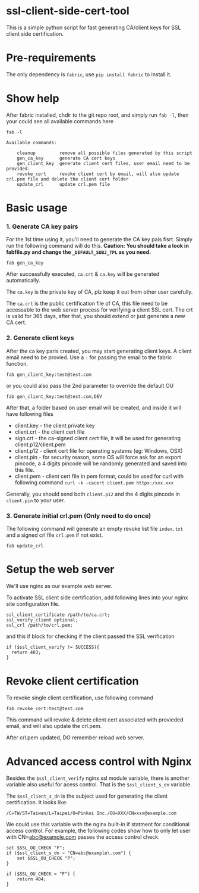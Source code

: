 # ssl-client-side-cert-tool

This is a simple python script for fast generating CA/client keys for SSL client side certification.

# Pre-requirements

The only dependency is `fabric`, use `pip install fabric` to install it.

# Show help

After fabric installed, chdir to the git repo root, and simply run `fab -l`, then your could see all available commands here

```
fab -l

Available commands:

    cleanup         remove all possible files generated by this script
    gen_ca_key      generate CA cert keys
    gen_client_key  generate client cert files, user email need to be provided.
    revoke_cert     revoke client cert by email, will also update crl.pem file and delete the client cert folder
    update_crl      update crl.pem file
```

# Basic usage

### 1. Generate CA key pairs
For the 1st time using it, you'll need to generate the CA key pais fisrt. Simply run the following command will do this.
**Caution: You should take a look in fabfile.py and change the `_DEFAULT_SUBJ_TPL` as you need.**

```
fab gen_ca_key
```

After successfully executed, `ca.crt` & `ca.key` will be generated automatically. 

The `ca.key` is the private key of CA, plz keep it out from other user carefully.

The `ca.crt` is the public certification file of CA, this file need to be accessable to the web server process for verifying a client SSL cert. The crt is valid for 365 days, after that, you should extend or just generate a new CA cert.


### 2. Generate client keys

After the ca key paris created, you may start generating client keys. A client email need to be provied. Use a `:` for passing the email to the fabric function.

```
fab gen_client_key:test@test.com
```

or you could also pass the 2nd parameter to override the default OU

```
fab gen_client_key:test@test.com,DEV
```

After that, a folder based on user email will be created, and inside it will have following files


* client.key - the client private key
* client.crt - the client cert file
* sign.crt   - the ca-signed client cert file, it will be used for generating client.p12/client.pem
* client.p12 - client cert file for operating systems (eg: Windows, OSX)
* client.pin - for security reason, some OS will force ask for an export pincode, a 4 digits pincode will be randomly generated and saved into this file.
* client.pem - client cert file in pem format, could be used for curl with following command `curl -k -cacert client.pem https:/xxx.xxx`

Generally, you should send both `client.p12` and the 4 digits pincode in `client.pin` to your user.

### 3. Generate initial crl.pem (Only need to do once)

The following command will generate an empty revoke list file `index.txt` and a signed crl file `crl.pem` if not exist.

```
fab update_crl
```

# Setup the web server

We'll use nginx as our example web server.

To activate SSL client side certification, add following lines into your nginx site configuration file.

```
ssl_client_certificate /path/to/ca.crt;
ssl_verify_client optional;
ssl_crl /path/to/crl.pem;
```

and this if block for checking if the client passed the SSL verification

```
if ($ssl_client_verify != SUCCESS){
  return 403;
}
```

# Revoke client certification

To revoke single client certification, use following command

```
fab revoke_cert:test@test.com
```

This command will revoke & delete client cert associated with provieded email, and will also update the crl.pem.

After crl.pem updated, DO remember reload web server.

# Advanced access control with Nginx

Besides the `$ssl_client_verify` nginx ssl module variable, there is another variable also useful for acess control.
That is the `$ssl_client_s_dn` variable.

The `$ssl_client_s_dn` is the subject used for generating the client certification. It looks like:

```
/C=TW/ST=Taiwan/L=Taipei/O=Pinkoi Inc./OU=XXX/CN=xxx@example.com
```

We could use this variable with the nginx built-in if statment for conditional access control.
For example, the following codes show how to only let user with CN=abc@example.com passes the access control check.

```
set $SSL_OU_CHECK "F";
if ($ssl_client_s_dn ~ "CN=abc@example\.com") {
    set $SSL_OU_CHECK "P";
}

if ($SSL_OU_CHECK = "F") {
    return 404;
}
```
